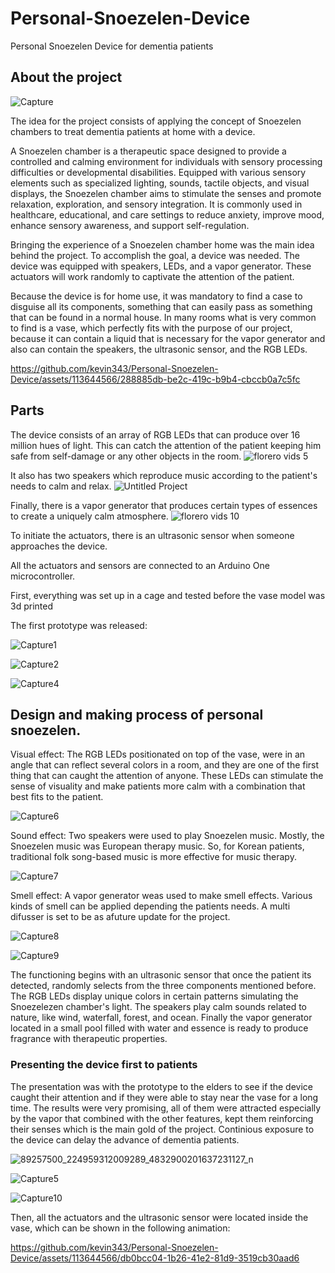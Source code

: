 # Personal-Snoezelen-Device
Personal Snoezelen Device for dementia patients

## About the project

![Capture](https://github.com/kevin343/Personal-Snoezelen-Device/assets/113644566/4b4fc18e-9d80-4859-b553-6541323fa571)

The idea for the project consists of applying the concept of Snoezelen chambers to treat dementia patients at home with a device.

A Snoezelen chamber is a therapeutic space designed to provide a controlled and calming environment for individuals with sensory processing difficulties or developmental disabilities. Equipped with various sensory elements such as specialized lighting, sounds, tactile objects, and visual displays, the Snoezelen chamber aims to stimulate the senses and promote relaxation, exploration, and sensory integration. It is commonly used in healthcare, educational, and care settings to reduce anxiety, improve mood, enhance sensory awareness, and support self-regulation.

Bringing the experience of a Snoezelen chamber home was the main idea behind the project. To accomplish the goal, a device was needed.
The device was equipped with speakers, LEDs, and a vapor generator. These actuators will work randomly to captivate the attention of the patient.

Because the device is for home use, it was mandatory to find a case to disguise all its components, something that can easily pass as something that can be found in a normal house. In many rooms what is very common to find is a vase, which perfectly fits with the purpose of our project, because it can contain a liquid that is necessary for the vapor generator and also can contain the speakers, the ultrasonic sensor, and the RGB LEDs.

https://github.com/kevin343/Personal-Snoezelen-Device/assets/113644566/288885db-be2c-419c-b9b4-cbccb0a7c5fc



## Parts

The device consists of an array of RGB LEDs that can produce over 16 million hues of light. This can catch the attention of the patient keeping him safe from self-damage or any other objects in the room.
![florero vids 5](https://github.com/kevin343/Personal-Snoezelen-Device/assets/113644566/ac5b86ca-ac7c-4a1c-a808-a9225871d386)


It also has two speakers which reproduce music according to the patient's needs to calm and relax. 
![Untitled Project](https://github.com/kevin343/Personal-Snoezelen-Device/assets/113644566/4387c9d1-5fb6-49ac-948d-4bce6aae8054)


Finally, there is a vapor generator that produces certain types of essences to create a uniquely calm atmosphere. 
![florero vids 10](https://github.com/kevin343/Personal-Snoezelen-Device/assets/113644566/d6a91656-fa57-4601-94c1-6b66830a4047)

To initiate the actuators, there is an ultrasonic sensor when someone approaches the device. 

All the actuators and sensors are connected to an Arduino One microcontroller.

First, everything was set up in a cage and tested before the vase model was 3d printed

The first prototype was released:

![Capture1](https://github.com/kevin343/Personal-Snoezelen-Device/assets/113644566/45e4dd8e-5ce7-44e9-9a51-f734dcf41f75)

![Capture2](https://github.com/kevin343/Personal-Snoezelen-Device/assets/113644566/30b2c4fe-3713-4b67-8813-c3fbb09db3d1)


![Capture4](https://github.com/kevin343/Personal-Snoezelen-Device/assets/113644566/ea8fbf51-e5a4-49f9-8621-e3d6aaa2ba10)


## Design and making process of personal snoezelen.

Visual effect: The RGB LEDs positionated on top of the vase, were in an angle that can reflect several colors in a room, and 
they are one of the first thing that can caught the attention of anyone. 
These LEDs  can stimulate the sense of visuality and make patients more calm with a combination that best fits to the patient.

![Capture6](https://github.com/kevin343/Personal-Snoezelen-Device/assets/113644566/df5c13fc-ce51-4a9e-868c-1c282ebd79db)

Sound effect:  Two speakers were used to play Snoezelen music. Mostly, the Snoezelen music was European therapy music. 
So, for Korean patients, traditional folk song-based music is more effective for music therapy.

![Capture7](https://github.com/kevin343/Personal-Snoezelen-Device/assets/113644566/29b555ff-d882-4e54-b43f-1954c5b4d42e)

Smell effect: A vapor generator weas used to make smell effects. Various kinds of smell can be applied depending the patients needs. 
A multi difusser is set to be as afuture update for the project.

![Capture8](https://github.com/kevin343/Personal-Snoezelen-Device/assets/113644566/25cdf862-b03b-4451-ac12-e21d563e1825)

![Capture9](https://github.com/kevin343/Personal-Snoezelen-Device/assets/113644566/1a2ffccd-c92c-4a09-b0bb-0a862e308623)

The functioning begins with an ultrasonic sensor that once the patient its detected, randomly selects from the three components mentioned before.
The RGB LEDs display unique colors in certain patterns simulating the Snoezelezen chamber's light. 
The speakers play calm sounds related to nature, like wind, waterfall, forest, and ocean. 
Finally the vapor generator located in a small pool filled with water and essence is ready to produce fragrance with therapeutic properties.




### Presenting the device first to patients

The presentation was with the prototype to the elders to see if the device caught their attention and if they were able to stay near the vase for a long time.
The results were very promising, all of them were attracted especially by the vapor that combined with the other features, kept them reinforcing their senses which is the main gold of the project. Continious exposure to the device can delay the advance of dementia patients.


![89257500_224959312009289_4832900201637231127_n](https://github.com/kevin343/Personal-Snoezelen-Device/assets/113644566/9187f70c-ced9-4722-b4c8-46d491ecba92)

![Capture5](https://github.com/kevin343/Personal-Snoezelen-Device/assets/113644566/be1c2bfc-bf39-4565-ae11-340a6f04ace2)

![Capture10](https://github.com/kevin343/Personal-Snoezelen-Device/assets/113644566/9f125338-ecb7-410e-a635-301ed9e16e2e)

Then, all the actuators and the ultrasonic sensor were located inside the vase, which can be shown in the following animation:

https://github.com/kevin343/Personal-Snoezelen-Device/assets/113644566/db0bcc04-1b26-41e2-81d9-3519cb30aad6


